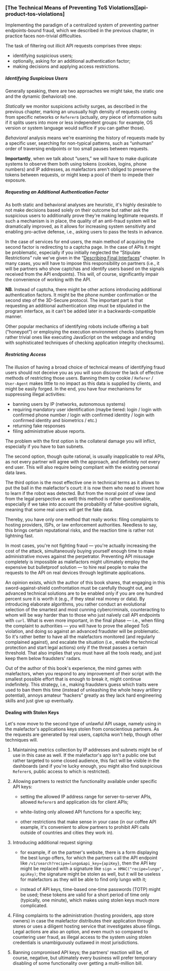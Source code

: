 ### [The Technical Means of Preventing ToS Violations][api-product-tos-violations]

Implementing the paradigm of a centralized system of preventing partner endpoints-bound fraud, which we described in the previous chapter, in practice faces non-trivial difficulties.

The task of filtering out illicit API requests comprises three steps:
  * identifying suspicious users;
  * optionally, asking for an additional authentication factor;
  * making decisions and applying access restrictions.

##### Identifying Suspicious Users

Generally speaking, there are two approaches we might take, the static one and the dynamic (behavioral) one.

*Statically* we monitor suspicions activity surges, as described in the previous chapter, marking an unusually high density of requests coming from specific networks or `Referer`s (actually, *any* piece of information suits if it splits users into more or less independent groups: for example, OS version or system language would suffice if you can gather those).

*Behavioral* analysis means we're examining the history of requests made by a specific user, searching for non-typical patterns, such as “unhuman” order of traversing endpoints or too small pauses between requests.

**Importantly**, when we talk about “users,” we will have to make duplicate systems to observe them both using tokens (cookies, logins, phone numbers) and IP addresses, as malefactors aren't obliged to preserve the tokens between requests, or might keep a pool of them to impede their exposure.

##### Requesting an Additional Authentication Factor

As both static and behavioral analyses are heuristic, it's highly desirable to not make decisions based solely on their outcome but rather ask the suspicious users to additionally prove they're making legitimate requests. If such a mechanism is in place, the quality of an anti-fraud system will be dramatically improved, as it allows for increasing system sensitivity and enabling pro-active defense, i.e., asking users to pass the tests in advance.

In the case of services for end users, the main method of acquiring the second factor is redirecting to a captcha page. In the case of APIs it might be problematic, especially if you initially neglected the “Stipulate Restrictions” rule we've given in the “[Describing Final Interfaces](#api-design-describing-interfaces)” chapter. In many cases, you will have to impose this responsibility on partners (i.e., it will be partners who show captchas and identify users based on the signals received from the API endpoints). This will, of course, significantly impair the convenience of working with the API.

**NB**. Instead of captcha, there might be other actions introducing additional authentication factors. It might be the phone number confirmation or the second step of the 3D-Secure protocol. The important part is that requesting an additional authentication step must be stipulated in the program interface, as it can't be added later in a backwards-compatible manner.

Other popular mechanics of identifying robots include offering a bait (“honeypot”) or employing the execution environment checks (starting from rather trivial ones like executing JavaScript on the webpage and ending with sophisticated techniques of checking application integrity checksums).

##### Restricting Access

The illusion of having a broad choice of technical means of identifying fraud users should not deceive you as you will soon discover the lack of effective methods of restricting those users. Banning them by cookie / `Referer` / `User-Agent` makes little to no impact as this data is supplied by clients, and might be easily forged. In the end, you have four mechanisms for suppressing illegal activities:
  * banning users by IP (networks, autonomous systems)
  * requiring mandatory user identification (maybe tiered: login / login with confirmed phone number / login with confirmed identity / login with confirmed identity and biometrics / etc.)
  * returning fake responses
  * filing administrative abuse reports.

The problem with the first option is the collateral damage you will inflict, especially if you have to ban subnets.

The second option, though quite rational, is usually inapplicable to real APIs, as not every partner will agree with the approach, and definitely not every end user. This will also require being compliant with the existing personal data laws.

The third option is the most effective one in technical terms as it allows to put the ball in the malefactor's court: it is now them who need to invent how to learn if the robot was detected. But from the moral point of view (and from the legal perspective as well) this method is rather questionable, especially if we take into account the probability of false-positive signals, meaning that some real users will get the fake data.

Thereby, you have only one method that really works: filing complaints to hosting providers, ISPs, or law enforcement authorities. Needless to say, this brings certain reputational risks, and the reaction time is rather not lightning fast.

In most cases, you're not fighting fraud — you're actually increasing the cost of the attack, simultaneously buying yourself enough time to make administrative moves against the perpetrator. Preventing API misusage completely is impossible as malefactors might ultimately employ the expensive but bulletproof solution — to hire real people to make the requests to the API on real devices through legitimate applications.

An opinion exists, which the author of this book shares, that engaging in this sword-against-shield confrontation must be carefully thought out, and advanced technical solutions are to be enabled only if you are one hundred percent sure it is worth it (e.g., if they steal real money or data). By introducing elaborate algorithms, you rather conduct an evolutional selection of the smartest and most cunning cybercriminals, counteracting to whom will be way harder than to those who just naïvely call API endpoints with `curl`. What is even more important, in the final phase — i.e., when filing the complaint to authorities — you will have to prove the alleged ToS violation, and doing so against an advanced fraudster will be problematic. So it's rather better to have all the malefactors monitored (and regularly complained against), and escalate the situation (i.e., enable the technical protection and start legal actions) only if the threat passes a certain threshold. That also implies that you must have all the tools ready, and just keep them below fraudsters' radars.

Out of the author of this book's experience, the mind games with malefactors, when you respond to any improvement of their script with the smallest possible effort that is enough to break it, might continue indefinitely. This strategy, i.e., making fraudsters guess which traits were used to ban them this time (instead of unleashing the whole heavy artillery potential), annoys amateur “hackers” greatly as they lack hard engineering skills and just give up eventually.

#### Dealing with Stolen Keys

Let's now move to the second type of unlawful API usage, namely using in the malefactor's applications keys stolen from conscientious partners. As the requests are generated by real users, captcha won't help, though other techniques will.

  1. Maintaining metrics collection by IP addresses and subnets might be of use in this case as well. If the malefactor's app isn't a public one but rather targeted to some closed audience, this fact will be visible in the dashboards (and if you're lucky enough, you might also find suspicious `Referer`s, public access to which is restricted).

  2. Allowing partners to restrict the functionality available under specific API keys:

      * setting the allowed IP address range for server-to-server APIs, allowed `Referer`s and application ids for client APIs;

      * white-listing only allowed API functions for a specific key;

      * other restrictions that make sense in your case (in our coffee API example, it's convenient to allow partners to prohibit API calls outside of countries and cities they work in).
  
  3. Introducing additional request signing:

      * for example, if on the partner's website, there is a form displaying the best lungo offers, for which the partners call the API endpoint like `/v1/search?recipe=lungo&api_key={apiKey}`, then the API key might be replaced with a signature like `sign = HMAC("recipe=lungo", apiKey)`; the signature might be stolen as well, but it will be useless for malefactors as they will be able to find only lungo with it;

      * instead of API keys, time-based one-time passwords (TOTP) might be used; these tokens are valid for a short period of time only (typically, one minute), which makes using stolen keys much more complicated.
  
  4. Filing complaints to the administration (hosting providers, app store owners) in case the malefactor distributes their application through stores or uses a diligent hosting service that investigates abuse filings. Legal actions are also an option, and even much so compared to countering user fraud, as illegal access to the system using stolen credentials is unambiguously outlawed in most jurisdictions.

  5. Banning compromised API keys; the partners' reaction will be, of course, negative, but ultimately every business will prefer temporary disabling of some functionality over getting a multi-million bill.

